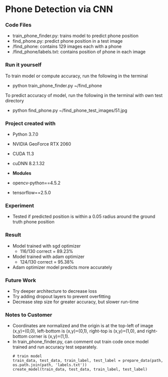 # Phone Detection via CNN

### Code Files

* train_phone_finder.py: trains model to predict phone position
* find_phone.py: predict phone position in a test image
* /find_phone: contains 129 images each with a phone
* /find_phone/labels.txt: contains position of phone in each image

### Run it yourself

To train model or compute accuracy, run the following in the terminal
* python train_phone_finder.py ~/find_phone

To predict accuracy of model, run the following in the terminal with own test directory
* python find_phone.py ~/find_phone_test_images/51.jpg

### Project created with

* Python 3.7.0
* NVIDIA GeoForce RTX 2060
* CUDA 11.3
* cuDNN 8.2.1.32

* **Modules**
* opencv-python==4.5.2
* tensorflow==2.5.0

### Experiment

* Tested if predicted position is within a 0.05 radius around the ground truth phone position

### Result

* Model trained with sgd optimizer
    * 116/130 correct = 89.23%
* Model trained with adam optimizer
    * 124/130 correct = 95.38%
* Adam optimizer model predicts more accurately

### Future Work
* Try deeper architecture to decrease loss
* Try adding dropout layers to prevent overfitting
* Decrease step size for greater accuracy, but slower run-time

### Notes to Customer

* Coordinates are normalized and the origin is at the top-left of image (x,y)=(0,0), left-bottom is (x,y)=(0,1), right-top is (x,y)=(1,0), and right-bottom corner is (x,y)=(1,1).
* In train_phone_finder.py, can comment out train code once model trained and run accuracy test separately.
  ```
  # train model
  train_data, test_data, train_label, test_label = prepare_data(path, os.path.join(path, 'labels.txt'))
  create_model(train_data, test_data, train_label, test_label)
  ```
